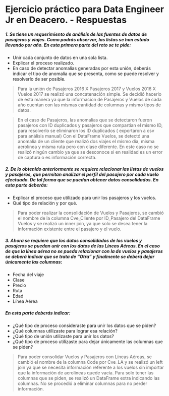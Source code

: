 # Ejercicio práctico para Data Engineer Jr en Deacero. - Respuestas



##### 1. Se tiene un requerimiento de análisis de las fuentes de datos de pasajeros y viajes. Como podrás observar, las listas se han estado llevando por año. En esta primera parte del reto se te pide:

- Unir cada conjunto de datos en una sola lista.
- Explicar el proceso realizado.
- En caso de detectar anomalías generadas por esta unión, deberás indicar el tipo de anomalía que se presenta, como se puede resolver y resolverlo de ser posible.

> Para la unión de Pasajeros 2016 X Pasajeros 2017 y Vuelos 2016 X Vuelos 2017  se realizó una concatenación simple. Se decidió hacerlo de esta manera ya que la informacion de Pasajeros y Vuelos de cada año cuentan con las mismas cantidad de columnas y mismo tipos de datos. 

> En el caso de Pasajeros, las anomalias que se detectaron fueron pasajeros con ID duplicados y pasajeros que compartian el mismo ID, para resolverlo se eliminaron los ID duplicados ( exportaron a csv para análisis manual)
Con el DataFrame Vuelos, se detectó una anomalia de un cliente que realizó dos viajes el mismo dia, misma aerolínea y misma ruta pero con clase diferente. En este caso no se realizó ningún cambio ya que se desconoce si en realidad es un error de captura o es información correcta. 

##### 2. De lo obtenido anteriormente se requiere relacionar las listas de vuelos y pasajeros, que permitan analizar el perfil del pasajero por cada vuelo efectuado. De tal forma que se puedan obtener datos consolidados. En esta parte deberás:

- Explicar el proceso que utilizado para unir los pasajeros y los vuelos.
- Qué tipo de relación y por qué.

> Para poder realizar la consolidación de Vuelos y Pasajeros, se cambió el nombre de la columna Cve_Cliente por ID_Pasajero del DataFrame Vuelos y se realizó un inner join, ya que solo se desea tener la información existente entre el pasajero y el vuelo.

##### 3. Ahora se requiere que los datos consolidados de los vuelos y pasajeros se puedan unir con los datos de las Líneas Aéreas. En el caso de que la línea aérea no se pueda relacionar con la de vuelos y pasajeros se deberá indicar que se trata de “Otra” y finalmente se deberá dejar únicamente las columnas:

- Fecha del viaje
- Clase
- Precio
- Ruta
- Edad
- Línea Aérea

##### En esta parte deberás indicar:
- ¿Qué tipo de proceso consideraste para unir los datos que se piden?
- ¿Qué columnas utilizaste para lograr esa relación?
- ¿Qué tipo de unión utilizaste para unir los datos?
- ¿Qué tipo de proceso utilizaste para dejar únicamente las columnas que se piden?

> Para poder consolidar Vuelos y Pasajeros con Líneas Aéreas, se cambió el nombre de la columna Code por Cve_LA y se realizó un left join ya que se necesita información referente a los vuelos sin importar que la información de aerolineas quede vacía. Para solo tener las columnas que se piden, se realizó un DataFrame extra indicando las columnas. No se procedió a eliminar columnas para no perder información.

